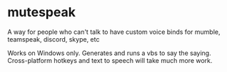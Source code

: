# mutespeak
A way for people who can't talk to have custom voice binds for mumble, teamspeak, discord, skype, etc

Works on Windows only. Generates and runs a vbs to say the saying. Cross-platform hotkeys and text to speech will take much more work.
